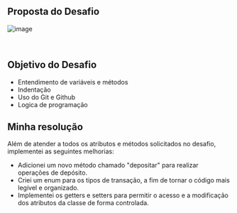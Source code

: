 ## Proposta do Desafio
![image](https://github.com/lariandrade/mjv-java-school/assets/44838761/3098a766-e02d-4433-9fe7-cb1563efa1d6)

&nbsp;

## Objetivo do Desafio
- Entendimento de variáveis e métodos
- Indentação
- Uso do Git e Github
- Logica de programação

## Minha resolução
Além de atender a todos os atributos e métodos solicitados no desafio, implementei as seguintes melhorias:

- Adicionei um novo método chamado "depositar" para realizar operações de depósito.
- Criei um enum para os tipos de transação, a fim de tornar o código mais legível e organizado.
- Implementei os getters e setters para permitir o acesso e a modificação dos atributos da classe de forma controlada.


